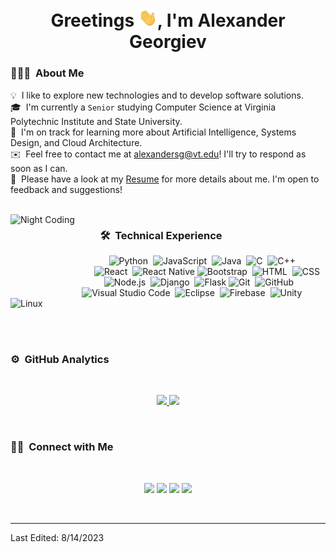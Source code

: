<h1 align="center">Greetings <img src="https://raw.githubusercontent.com/ABSphreak/ABSphreak/master/gifs/Hi.gif" width="30px">, I'm Alexander Georgiev</h1>

### 👨🏻‍💻 &nbsp;About Me

💡 &nbsp;I like to explore new technologies and to develop software solutions.\
🎓 &nbsp;I'm currently a `Senior` studying Computer Science at Virginia Polytechnic Institute and State University.\
🌱 &nbsp;I'm on track for learning more about Artificial Intelligence, Systems Design, and Cloud Architecture.\
✉️ &nbsp;Feel free to contact me at alexandersg@vt.edu! I'll try to respond as soon as I can.\
📄 &nbsp;Please have a look at my [Resume]() for more details about me. I'm open to feedback and suggestions!

<br>

<img alt="Night Coding" src="https://kratikal.com/blog/wp-content/uploads/2022/12/blue_boy_typing_nothought.gif" width="275" align="left"/>

### &nbsp;&nbsp;&nbsp;&nbsp;&nbsp;&nbsp;&nbsp;&nbsp;&nbsp;&nbsp;&nbsp;&nbsp;&nbsp;&nbsp;&nbsp;&nbsp;&nbsp;&nbsp;&nbsp;&nbsp;&nbsp;&nbsp;&nbsp;&nbsp;&nbsp;&nbsp;&nbsp;&nbsp;&nbsp;&nbsp;&nbsp;&nbsp;&nbsp;&nbsp;&nbsp;&nbsp; 🛠 &nbsp;Technical Experience

&nbsp;&nbsp;&nbsp;&nbsp;&nbsp;&nbsp;&nbsp;&nbsp;&nbsp;&nbsp;&nbsp;&nbsp;&nbsp;&nbsp;&nbsp;&nbsp;&nbsp;&nbsp;&nbsp;&nbsp;&nbsp;&nbsp;&nbsp;&nbsp;&nbsp;&nbsp;&nbsp;&nbsp;&nbsp;&nbsp;&nbsp;&nbsp;&nbsp;&nbsp;&nbsp;&nbsp;&nbsp;&nbsp;&nbsp;&nbsp;![Python](https://img.shields.io/badge/-Python-05122A?style=flat&logo=python)&nbsp;
![JavaScript](https://img.shields.io/badge/-JavaScript-05122A?style=flat&logo=javascript)&nbsp;
![Java](https://img.shields.io/badge/-Java-05122A?style=flat&logo=Java&logoColor=FFA518)&nbsp;
![C](https://img.shields.io/badge/-C-05122A?style=flat&logo=C&logoColor=A8B9CC)&nbsp;
![C++](https://img.shields.io/badge/-C++-05122A?style=flat&logo=C%2B%2B&logoColor=00599C)\
&nbsp;&nbsp;&nbsp;&nbsp;&nbsp;&nbsp;&nbsp;&nbsp;&nbsp;&nbsp;&nbsp;&nbsp;&nbsp;&nbsp;&nbsp;&nbsp;&nbsp;&nbsp;&nbsp;&nbsp;&nbsp;&nbsp;&nbsp;&nbsp;&nbsp;&nbsp;&nbsp;&nbsp;&nbsp;&nbsp;&nbsp;&nbsp;&nbsp;&nbsp;![React](https://img.shields.io/badge/-React-05122A?style=flat&logo=react)&nbsp;
![React Native](https://img.shields.io/badge/-React%20Native-05122A?style=flat&logo=react)
![Bootstrap](https://img.shields.io/badge/-Bootstrap-05122A?style=flat&logo=bootstrap&logoColor=563D7C)&nbsp;
![HTML](https://img.shields.io/badge/-HTML-05122A?style=flat&logo=HTML5)&nbsp;
![CSS](https://img.shields.io/badge/-CSS-05122A?style=flat&logo=CSS3&logoColor=1572B6)&nbsp;\
&nbsp;&nbsp;&nbsp;&nbsp;&nbsp;&nbsp;&nbsp;&nbsp;&nbsp;&nbsp;&nbsp;&nbsp;&nbsp;&nbsp;&nbsp;&nbsp;&nbsp;&nbsp;&nbsp;&nbsp;&nbsp;&nbsp;&nbsp;&nbsp;&nbsp;&nbsp;&nbsp;&nbsp;&nbsp;&nbsp;&nbsp;&nbsp;&nbsp;&nbsp;&nbsp;&nbsp;&nbsp;&nbsp;![Node.js](https://img.shields.io/badge/-Node.js-05122A?style=flat&logo=node.js)&nbsp;
![Django](https://img.shields.io/badge/-Django-05122A?style=flat&logo=django&logoColor=092E20)&nbsp;
![Flask](https://img.shields.io/badge/-Flask-05122A?style=flat&logo=flask)
![Git](https://img.shields.io/badge/-Git-05122A?style=flat&logo=git)&nbsp;
![GitHub](https://img.shields.io/badge/-GitHub-05122A?style=flat&logo=github)\
&nbsp;&nbsp;&nbsp;&nbsp;&nbsp;&nbsp;&nbsp;&nbsp;&nbsp;&nbsp;&nbsp;&nbsp;&nbsp;&nbsp;&nbsp;&nbsp;&nbsp;&nbsp;&nbsp;&nbsp;&nbsp;&nbsp;&nbsp;&nbsp;&nbsp;&nbsp;&nbsp;&nbsp;&nbsp;![Visual Studio Code](https://img.shields.io/badge/-Visual%20Studio%20Code-05122A?style=flat&logo=visual-studio-code&logoColor=007ACC)&nbsp;
![Eclipse](https://img.shields.io/badge/-Eclipse-05122A?style=flat&logo=eclipse-ide&logoColor=2C2255)&nbsp;
![Firebase](https://img.shields.io/badge/-Firebase-05122A?style=flat&logo=firebase)&nbsp;
![Unity](https://img.shields.io/badge/-Unity-05122A?style=flat&logo=unity)&nbsp;
![Linux](https://img.shields.io/badge/-Linux-05122A?style=flat&logo=linux)

<br>
<br>

### ⚙️ &nbsp;GitHub Analytics

<br>

<p align="center">
  <a href="https://github.com/alexsg2">
    <img height="140em" src="https://github-readme-stats-eight-theta.vercel.app/api?username=alexsg2&show_icons=true&theme=algolia&include_all_commits=true&count_private=true"/>
    <img height="140em" src="https://github-readme-stats-eight-theta.vercel.app/api/top-langs/?username=alexsg2&layout=compact&langs_count=8&theme=algolia"/>
  </a>
</p>

<br>

### 🤝🏻 &nbsp;Connect with Me

<br>

<p align="center">
<a href="https://www.adityavsingh.com"><img src="https://img.shields.io/badge/-My%20Personal%20Website-3423A6?style=flat&logo=react&logoColor=white"/></a>
<a href="https://linkedin.com/in/alexandersg-"><img src="https://img.shields.io/badge/-Alexander%20Georgiev-0077B5?style=flat&logo=Linkedin&logoColor=white"/></a>
<a href="mailto:alexandersg@vt.edu"><img src="https://img.shields.io/badge/-alexandersg@vt.edu-D14836?style=flat&logo=Gmail&logoColor=white"/></a>
<a href="https://devpost.com/alexandersg?ref_content"><img src="https://img.shields.io/badge/-My%20DevPost-3423A6?style=flat&logo=Devpost&logoColor=white"/></a>
</p>

<br>

-----
Last Edited: 8/14/2023
